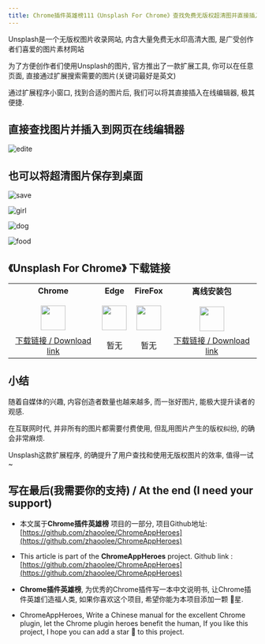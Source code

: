 ```yaml
---
title: Chrome插件英雄榜111《Unsplash For Chrome》查找免费无版权超清图并直接插入任意在线编辑器
---
```


Unsplash是一个无版权图片收录网站, 内含大量免费无水印高清大图, 是广受创作者们喜爱的图片素材网站



为了方便创作者们使用Unsplash的图片, 官方推出了一款扩展工具, 你可以在任意页面, 直接通过扩展搜索需要的图片(关键词最好是英文)



通过扩展程序小窗口, 找到合适的图片后, 我们可以将其直接插入在线编辑器, 极其便捷.





## 直接查找图片并插入到网页在线编辑器



![edite](https://cdn.fangyuanxiaozhan.com/assets/1626916076862smBb07sZ.gif)



## 也可以将超清图片保存到桌面



![save](https://cdn.fangyuanxiaozhan.com/assets/1626916624430MB0iPiGK.gif)



![girl](https://cdn.fangyuanxiaozhan.com/assets/16269171547180sGPmD66.jpeg)



![dog](https://cdn.fangyuanxiaozhan.com/assets/16269172058142b31nMTE.jpeg)



![food](https://cdn.fangyuanxiaozhan.com/assets/1626917216926cHZDey5z.jpeg)




## 《Unsplash For Chrome》 下载链接

<table style="table-layout: fixed;">
<tbody>
<tr>
<td><div style="text-align: center;"><div style="font-weight: bold">Chrome</div><br/><div style="text-align: center;"><img  style="width:50px; height:auto;" src="https://v2fy.com/asset/0i/ChromeAppHeroes/page/001_markdown_here.assets/chromeappheroes-chrome-icon.png"/></div></div></td>
<td><div style="text-align: center;" ><div style="font-weight: bold">Edge</div><br/><div><img style="width:50px; height:auto;" src="https://v2fy.com/asset/0i/ChromeAppHeroes/page/001_markdown_here.assets/chromeappheroes-edge-icon.png"/></div></div></td>
<td><div style="text-align: center;" ><div style="font-weight: bold">FireFox</div><br/><div style="text-align: center;"><img  style="width:50px; height:auto;" src="https://v2fy.com/asset/0i/ChromeAppHeroes/page/001_markdown_here.assets/chromeappheroes-firefox-icon.png"/></div></div></td>
<td><div style="text-align: center;" ><div style="font-weight: bold">离线安装包</div><br/><div style="text-align: center;"><img  style="width:50px; height:auto;" src="https://v2fy.com/asset/0i/ChromeAppHeroes/page/001_markdown_here.assets/chromeappheroes-github-download.png"/></div></div></td>
</tr>
<tr>
<td>
<div style="text-align: center;">
<a  href="https://chrome.google.com/webstore/detail/unsplash-for-chrome/hliiefogghiapfajokakaehafbdpokgh">下载链接 / Download link</a>
</div>
</td>
<td>
<div style="text-align: center;">
暂无
</div>
</td>
<td>
<div style="text-align: center;">
暂无
</div>
</td>
<td>
<div style="text-align: center;"><a  href="https://cdn.jsdelivr.net/gh/zhaoolee/ChromeAppHeroes/backup/111-unsplash-for-chrome.zip">下载链接 / Download link</a></div>
</td>
</tr>
</tbody>
</table>











## 小结



随着自媒体的兴趣, 内容创造者数量也越来越多, 而一张好图片, 能极大提升读者的观感. 

在互联网时代, 并非所有的图片都需要付费使用, 但乱用图片产生的版权纠纷, 的确会非常麻烦.

Unsplash这款扩展程序, 的确提升了用户查找和使用无版权图片的效率, 值得一试~ 



## 写在最后(我需要你的支持) / At the end (I need your support)

- 本文属于**Chrome插件英雄榜** 项目的一部分, 项目Github地址: [https://github.com/zhaoolee/ChromeAppHeroes](https://github.com/zhaoolee/ChromeAppHeroes)


- This article is part of the **ChromeAppHeroes** project. Github link : [https://github.com/zhaoolee/ChromeAppHeroes](https://github.com/zhaoolee/ChromeAppHeroes) 

- **Chrome插件英雄榜**, 为优秀的Chrome插件写一本中文说明书, 让Chrome插件英雄们造福人类, 如果你喜欢这个项目, 希望你能为本项目添加一颗 🌟星.

- ChromeAppHeroes, Write a Chinese manual for the excellent Chrome plugin, let the Chrome plugin heroes benefit the human, If you like this project, I hope you can add a star 🌟 to this project.

